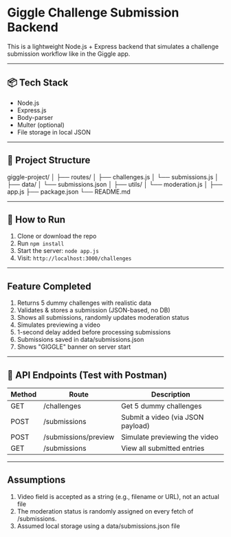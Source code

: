 # Giggle Challenge Submission Backend

This is a lightweight Node.js + Express backend that simulates a challenge submission workflow like in the Giggle app.

---

## 📦 Tech Stack

- Node.js
- Express.js
- Body-parser
- Multer (optional)
- File storage in local JSON

---

## 📂 Project Structure

giggle-project/
│
├── routes/
│ ├── challenges.js
│ └── submissions.js
│
├── data/
│ └── submissions.json
│
├── utils/
│ └── moderation.js
│
├── app.js
├── package.json
└── README.md


---

## 🚀 How to Run

1. Clone or download the repo
2. Run `npm install`
3. Start the server: `node app.js`
4. Visit: `http://localhost:3000/challenges`

---

## Feature Completed

1. Returns 5 dummy challenges with realistic data
2. Validates & stores a submission (JSON-based, no DB)
3. Shows all submissions, randomly updates moderation status
4. Simulates previewing a video
5. 1-second delay added before processing submissions
6. Submissions saved in data/submissions.json
7. Shows "GIGGLE" banner on server start

---

## 🧪 API Endpoints (Test with Postman)

| Method | Route                        | Description                                |
|--------|------------------------------|--------------------------------------------|
| GET    | /challenges                  | Get 5 dummy challenges                     |
| POST   | /submissions                 | Submit a video (via JSON payload)          |
| POST   | /submissions/preview         | Simulate previewing the video              |
| GET    | /submissions                 | View all submitted entries                 |

---

## Assumptions

1. Video field is accepted as a string (e.g., filename or URL), not an actual file
2. The moderation status is randomly assigned on every fetch of /submissions.
3. Assumed local storage using a data/submissions.json file




